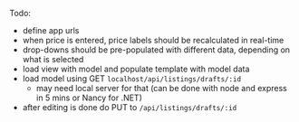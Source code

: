 Todo:
 * define app urls
 * when price is entered, price labels should be recalculated in real-time
 * drop-downs should be pre-populated with different data, depending on what is selected
 * load view with model and populate template with model data
 * load model using GET `localhost/api/listings/drafts/:id`
     - may need local server for that (can be done with node and express in 5 mins or Nancy for .NET)
 * after editing is done do PUT to `/api/listings/drafts/:id`
